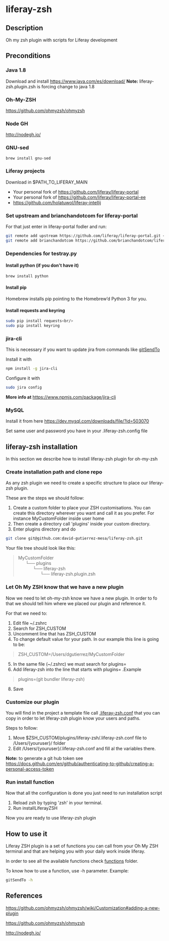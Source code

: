 # liferay-zsh
## Description
Oh my zsh plugin with scripts for Liferay development

## Preconditions

### Java 1.8
Download and install https://www.java.com/es/download/
**Note:** liferay-zsh.plugin.zsh is forcing change to java 1.8

### Oh-My-ZSH
https://github.com/ohmyzsh/ohmyzsh

### Node GH
http://nodegh.io/

### GNU-sed
```bash
brew install gnu-sed
```

### Liferay projects
Download in $PATH_TO_LIFERAY_MAIN
* Your personal fork of https://github.com/liferay/liferay-portal
* Your personal fork of https://github.com/liferay/liferay-portal-ee
* https://github.com/holatuwol/liferay-intellij

### Set upstream and brianchandotcom for liferay-portal
For that just enter in liferay-portal fodler and run:
```bash
git remote add upstream https://github.com/liferay/liferay-portal.git <br/>
git remote add brianchandotcom https://github.com/brianchandotcom/liferay-portal.git
```

### Dependencies for testray.py
#### Install python (if you don't have it)
```bash
brew install python
```

#### Install pip
Homebrew installs pip pointing to the Homebrew’d Python 3 for you.

#### Install requests and keyring
```bash
sudo pip install requests<br/>
sudo pip install keyring
```

### jira-cli
This is necessary if you want to update jira from commands like [gitSendTo](https://github.com/david-gutierrez-mesa/liferay-zsh/blob/master/functions/gitSendTo)

Install it with 
```bash
npm install -g jira-cli 
```

Configure it with
```bash
sudo jira config
```

**More info at** https://www.npmjs.com/package/jira-cli

### MySQL
Install it from here https://dev.mysql.com/downloads/file/?id=503070

Set same user and password you have in your .liferay-zsh.config file

## liferay-zsh installation

In this section we describe how to install liferay-zsh plugin for oh-my-zsh

### Create installation path and clone repo
As any zsh plugin we need to create a specific structure to place our liferay-zsh plugin.

These are the steps we should follow:
1. Create a custom folder to place your ZSH customisations. You can create this directory wherever you want and call it as you prefer. For instance MyCustomFolder inside user home
2. Then create a directory call 'plugins' inside your custom directory. 
3. Enter plugins directory and do
```bash
git clone git@github.com:david-gutierrez-mesa/liferay-zsh.git
```

Your file tree should look like this:
> MyCustomFolder<br/>
> &nbsp;&nbsp;&nbsp;&nbsp;&nbsp;&nbsp;└── plugins<br/>
> &nbsp;&nbsp;&nbsp;&nbsp;&nbsp;&nbsp;&nbsp;&nbsp;&nbsp;&nbsp;&nbsp;&nbsp;└── liferay-zsh<br/>
> &nbsp;&nbsp;&nbsp;&nbsp;&nbsp;&nbsp;&nbsp;&nbsp;&nbsp;&nbsp;&nbsp;&nbsp;&nbsp;&nbsp;&nbsp;&nbsp;&nbsp;&nbsp;└── liferay-zsh.plugin.zsh


### Let Oh My ZSH know that we have a new plugin
Now we need to let oh-my-zsh know we have a new plugin. In order to fo that we should tell him  where we placed our plugin and reference it. 

For that we need to:
1. Edit file ~/.zshrc 
2. Search for ZSH_CUSTOM
3. Uncomment line that has ZSH_CUSTOM 
4. To change default value for your path. In our example this line is going to be:
> ZSH_CUSTOM=/Users/dgutierrez/MyCustomFolder
5. In the same file (~/.zshrc) we must search for plugins=
6. Add liferay-zsh into the line that starts with plugins= .Example
> plugins=(git bundler liferay-zsh)
8. Save

### Customize our plugin
You will find in the project a template file call [.liferay-zsh.conf](https://github.com/david-gutierrez-mesa/liferay-zsh/blob/master/.liferay-zsh.config) that you can copy in order to let liferay-zsh plugin know your users and paths.

Steps to follow:
1. Move $ZSH_CUSTOM/plugins/liferay-zsh/.liferay-zsh.conf file to /Users/{youruser}/ folder 
2. Edit /Users/{youruser}/.liferay-zsh.conf and fill al the variables there.

**Note:** to generate a git hub token see https://docs.github.com/en/github/authenticating-to-github/creating-a-personal-access-token

### Run install function
Now that all the configuration is done you just need to run installation script
1. Reload zsh by typing 'zsh' in your terminal. 
2. Run installLiferayZSH

Now you are ready to use liferay-zsh plugin

## How to use it
Liferay ZSH plugin is a set of functions you can call from your Oh My ZSH terminal and that are helping you with your daily work inside liferay.

In order to see all the available functions check [functions](https://github.com/david-gutierrez-mesa/liferay-zsh/tree/master/functions) folder.

To know how to use a function, use -h parameter. Example:
```bash
gitSendTo -h
```

## References
https://github.com/ohmyzsh/ohmyzsh/wiki/Customization#adding-a-new-plugin

https://github.com/ohmyzsh/ohmyzsh

http://nodegh.io/